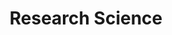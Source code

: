 ---
layout: course-page
title: Research Science
instructor:
  - name: Dr. Joe Thorstenson
    url: instructional/DrJoeThorstenson
coursename: KAMSC RESEARCH SCIENCE
description: "A unique three-year course that takes place in the students' 9<sup>th</sup>, 10<sup>th</sup>, and 11<sup>th</sup> grade science classes. Topics: instruction in searching scientific literature; technical writing; scientific process; statistical evaluation methodology. Students carry out research, develop a poster board presentation and participate in KAMSC’s Project Day. Comprehensive exam: end of the Junior Year."
---